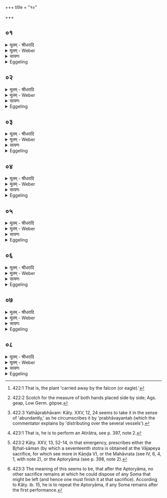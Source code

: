 +++
title = "१०"

+++


## ०१
<details><summary>मूलम् - श्रीधरादि</summary>

य᳘दि सो᳘ममपह᳘रेयुः॥  
(र्व्वि᳘) व्वि᳘धावते᳘च्छतेति[[!!]] ब्रूयात्स य᳘दि व्विन्द᳘न्ति किमा᳘द्रियेरन्य᳘द्यु न᳘ व्विन्द᳘न्ति त᳘त्र प्रा᳘यश्चित्तिः क्रियते[[!!]]॥
</details>

<details><summary>मूलम् - Weber</summary>

य᳘दि सो᳘ममपह᳘रेयुः॥  
वि᳘धावतेछते᳘ति ब्रूयात्स य᳘दि विन्द᳘न्ति किमा᳘द्रियेरन्य᳘द्यु न᳘ विन्द᳘न्ति त᳘त्र प्रा᳘यश्चित्तिः क्रि᳘यते॥
</details>

<details><summary>सायणः</summary>

…
</details>

<details><summary>Eggeling</summary>

1. If the Soma is carried off, let him say, 'Run about and seek!' If they find it, why should they care? But if they do not find it, atonement is made therefore.
</details>

## ०२
<details><summary>मूलम् - श्रीधरादि</summary>

द्वया᳘नि वै᳘ फाल्गुना᳘नि॥  
लो᳘हितपुष्पाणि चारुण᳘पुष्पाणि च स या᳘न्यरुण᳘पुष्पाणि फाल्गुना᳘नि ता᳘न्यभि᳘षुणुयादेष वै सो᳘मस्य न्यङ्गो य᳘दरुण᳘पुष्पाणि फाल्गु᳘नानि त᳘स्मादरुण᳘पुष्पाण्यभि᳘षुणुयात्॥
</details>

<details><summary>मूलम् - Weber</summary>

द्वया᳘नि वै᳘ फाल्गुना᳘नि॥  
लो᳘हितपुष्पाणि चारुण᳘पुष्पाणि च स या᳘न्यरुण᳘पुष्पाणि फाल्गुना᳘नि ता᳘न्यभि᳘षुणुयादेष वै सो᳘मस्य न्यङ्गो य᳘दरुण᳘पुष्पाणि फाल्गु᳘नानि तस्मादरुण᳘पुष्पाण्यभि᳘षुणुयात्॥
</details>

<details><summary>सायणः</summary>

…
</details>

<details><summary>Eggeling</summary>

2. Now there are two kinds of Phālguna plants,

the red-flowering and the brown-flowering. Those Phālguna plants which have brown flowers one may press; for they, the brown-flowering Phālgunas, are akin to the Soma-plant: therefore he may press those with brown flowers.
</details>

## ०३
<details><summary>मूलम् - श्रीधरादि</summary>

(द्य᳘) य᳘द्यरुण᳘पुष्पाणि न᳘ व्विन्दे᳘युः॥  
श्येन᳘त्दृतमभि᳘षुणुयाद्य᳘त्र वै᳘ गायत्री सो᳘ममच्छा᳘पतत्त᳘स्या ऽआह᳘रन्त्यै सो᳘मस्याᳫँ᳭शु᳘रपतत्त᳘च्छ्येन᳘त्दृतमभवत्त᳘स्माच्छ्येन᳘त्दृतमभि᳘षुणुयात्॥
</details>

<details><summary>मूलम् - Weber</summary>

य᳘द्यरुण᳘पुष्पाणि न᳘ विन्दे᳘युः॥  
श्येन᳘हृतमभि᳘षुणुयाद्य᳘त्र वै᳘ गायत्री सो᳘ममछा᳘पतत्त᳘स्या आह᳘रन्त्यै सो᳘मस्यांशु᳘रपतत्त᳘छ्येन᳘हृतमभवत्त᳘स्माछ्ये᳘नहृतमभि᳘षुणुयात्॥
</details>

<details><summary>सायणः</summary>

…
</details>

<details><summary>Eggeling</summary>

3. If they cannot get brown-flowering (Phālgunas), he may press the Syenahr̥ta [^egg_977] plant. For when Gāyatrī flew up for Soma, a sprig of Soma fell from her, as she was bringing him: it became the Syenahr̥ta plant: therefore he may press the Syenahr̥ta plant.

[^egg_977]: 422:1 That is, the plant 'carried away by the falcon (or eagle).'
</details>

## ०४
<details><summary>मूलम् - श्रीधरादि</summary>

(द्य᳘) य᳘दि श्येन᳘त्दृतं न᳘ विन्दे᳘युः॥  
(रा᳘) आदारा᳘नभि᳘षुणुयाद्य᳘त्र वै᳘ यज्ञ᳘स्य शिरो᳘ ऽच्छिद्यत त᳘स्य यो र᳘सो व्य᳘प्रुष्यत्त᳘त आदाराः स᳘मभवंस्त᳘स्मादादारा᳘नभि᳘षुणुयात्॥
</details>

<details><summary>मूलम् - Weber</summary>

य᳘दि श्येन᳘हृतं न᳘ विन्दे᳘युः॥  
आदारा᳘नभि᳘षुणुयाद्य᳘त्र वै यज्ञ᳘स्य शिरो᳘ ऽछिद्यत त᳘स्य यो र᳘सो व्य᳘प्रुष्यत्त᳘त आदाराः स᳘मभवंस्त᳘स्मादादारा᳘नभि᳘षुणुयात्॥
</details>

<details><summary>सायणः</summary>

…
</details>

<details><summary>Eggeling</summary>

4. If they cannot get the Śyenahr̥ta, he may press Ādāra plants. For when the head of the sacrifice was cut off, then Ādāra plants sprung from the sap which spirted from it: therefore he may press Ādāra plants.
</details>

## ०५
<details><summary>मूलम् - श्रीधरादि</summary>

(द्य᳘) य᳘द्यादारान्न᳘ व्विन्दे᳘युः॥  
(र) अरुणदूर्व्वा᳘ अभि᳘षुणुयादेष वै सो᳘मस्य न्यङ्गो य᳘दरुणदूर्व्वास्त᳘स्मादरुणदूर्व्वा ऽअभि᳘षुणुयात्॥
</details>

<details><summary>मूलम् - Weber</summary>

य᳘द्यादारान्न᳘ विन्दे᳘युः॥  
अरुणदूर्वा᳘ अभि᳘षुणुयादेष वै सो᳘मस्य न्यङ्गो य᳘दरुणदूर्वास्त᳘स्मादरुणदूर्वा᳘ अभि᳘षुणुयात्॥
</details>

<details><summary>सायणः</summary>

…
</details>

<details><summary>Eggeling</summary>

5. If they cannot get Ādāras, he may press brown Dūb (dūrvā) plants, for they, the brown Dūb plants, are akin to the Soma: therefore he may press brown Dūb plants.
</details>

## ०६
<details><summary>मूलम् - श्रीधरादि</summary>

(द्य᳘) य᳘द्यरुणदूर्व्वा न᳘ व्विन्दे᳘युः॥  
(र᳘) अ᳘पि या᳘नेव कां᳘श्च ह᳘रितान्कुशा᳘नभि᳘षुणुयात्तत्राप्ये᳘कामेव गां᳘ दद्याद᳘थावभृथा᳘दे᳘वोदे᳘त्य पु᳘नर्दीक्षेत पुनर्यज्ञो᳘ ह्येव त᳘त्र प्रा᳘यश्चित्तिरि᳘ति नु᳘ सोमापत्दृता᳘नाम्॥
</details>

<details><summary>मूलम् - Weber</summary>

य᳘द्यरुणदूर्वा न᳘ विन्दे᳘युः॥  
अ᳘पि या᳘नेव कां᳘श्च ह᳘रितान्कुशा᳘नभि᳘षुणुयात्तत्राप्ये᳘कामेव गां᳘ दद्याद᳘थावभृथा᳘देॗवोदे᳘त्य पु᳘नर्दीक्षेत पुनर्यज्ञोॗ ह्येव त᳘त्र प्रा᳘यश्चित्तिरि᳘ति नु᳘ सोमापहृता᳘नाम्॥
</details>

<details><summary>सायणः</summary>

…
</details>

<details><summary>Eggeling</summary>

6. If they cannot get brown Dūb plants, he may also press any kind of yellow Kuśa plants. In that case let him also give one cow; and, when he comes out of the purificatory bath, let him again become consecrated, for the atonement for that (use of plants other than Soma) is a second sacrifice. So much then as to those robbed of their Soma.
</details>

## ०७
<details><summary>मूलम् - श्रीधरादि</summary>

(म᳘) अ᳘थ कलशदि᳘राम्॥  
य᳘दि कल᳘शो दीर्येता᳘नुलिप्सध्वमि᳘ति ब्रूयात्स य᳘द्यनुल᳘भेरन्प्रसृतमात्रं᳘ वा ऽञ्जलिमात्रं᳘ वा तद᳘न्यैरे᳘कधनैरभ्युन्नी᳘य[[!!]] यथाप्रभा᳘वं प्र᳘चरेयुर्य᳘द्यु᳘ नानुल᳘भेरन्नाग्रयण᳘स्यैव᳘ प्रस्क᳘न्द्यान्यैरे᳘कधनैरभ्युन्नी᳘य यथाप्रभा᳘वं प्र᳘चरेयुः स यद्य᳘नीतासु द᳘क्षिणासु कल᳘शो दीर्ये᳘त तत्राप्ये᳘कामेव गां᳘ दद्याद᳘थावभृथा᳘दे᳘वोदे᳘त्य पु᳘नर्दीक्षेत पुनर्यज्ञो᳘ ह्येव त᳘त्र प्रा᳘यश्चित्तिरि᳘ति नु᳘ कलशदि᳘राम्॥
</details>

<details><summary>मूलम् - Weber</summary>

अ᳘थ कलशदि᳘राम्॥  
य᳘दि कल᳘शो दीर्येता᳘नुलिप्सध्वमि᳘ति ब्रूयात्स य᳘द्यनुल᳘भेरन्प्रसृतमात्रं᳘ वाञ्जलिमात्रं᳘ वा त᳘दन्यैरेकधनैरभ्युन्नी᳘य यथाप्रभा᳘वम् प्र᳘चरेयुर्य᳘द्युॗ नानुल᳘भेरन्नाग्रयण᳘स्यैव᳘ प्रस्क᳘न्द्यान्यैरे᳘कधनैरभ्युन्नी᳘य यथाप्रभा᳘वम् प्र᳘चरेयुः स यद्य᳘नीतासु द᳘क्षिणासु कल᳘शो दीर्ये᳘त तत्राप्ये᳘कामेव गां᳘ दद्याद᳘थावभृथा᳘देॗवोदे᳘त्य पु᳘नर्दीक्षेत पुनर्यज्ञोॗ ह्येव त᳘त्र प्रा᳘यश्चित्तिरि᳘ति नु᳘ कलशदि᳘राम्॥
</details>

<details><summary>सायणः</summary>

…
</details>

<details><summary>Eggeling</summary>

7. Now as to those who burst their Soma-trough (kalaśa). If the trough bursts, let him say, 'Try to catch it!' If they catch a handful or a goupenful [^egg_978] (of Soma), let them perform, as far as is in their power [^egg_979],

[^egg_978]: 422:2 Scotch for the measure of both hands placed side by side; Ags. geap, Low Germ. göpse.

[^egg_979]: 422:3 Yathāprabhāvam: Kāty. XXV, 12, 24 seems to take it in the  sense of 'abundantly,' as he circumscribes it by 'prabhāvayantaḥ (which the commentator explains by 'distributing over the several vessels').

after pouring (water) to it from other ekadhana pitchers. But if they do not catch any, let them perform, as far as is in their power, after pouring out some of the Āgrayaṇa and pouring (water) thereto from other ekadhana pitchers. And if the trough bursts before the dakshiṇā (cows) have been led up, let him then give one cow; and after coming out from the purificatory bath, let him be consecrated again; for the atonement for that (mishap) is a second sacrifice. So much then as to those who burst the trough.
</details>

## ०८
<details><summary>मूलम् - श्रीधरादि</summary>

(म᳘) अ᳘थ सोमातिरिक्ता᳘नाम्॥  
य᳘द्यग्निष्टोम᳘मतिरिच्ये᳘त पूतभृ᳘त ए᳘वो᳘क्थ्यं[[!!]] गृह्णीयाद्यद्यु᳘क्थ्यमतिरिच्ये᳘त षोडशि᳘नमु᳘पेयुर्य᳘दि षोडशि᳘नमतिरिच्ये᳘त रा᳘त्रिमु᳘पेयुर्य᳘दि रा᳘त्रिमतिरिच्येता᳘हरु᳘पेयुर्ने᳘त्त्वे᳘वातीरे᳘को ऽस्ति॥
</details>
<details><summary>मूलम् - Weber</summary>

अ᳘थ सोमातिरिक्ता᳘नाम्॥  
य᳘द्यग्निष्टोम᳘मतिरिच्ये᳘त पूतभृ᳘त एॗवोक्थ्यं᳘ गृह्णीयाद्य᳘द्युक्थ्य᳘मतिरिच्ये᳘त षोडशि᳘नमु᳘पेयुर्य᳘दि षोडशि᳘नमतिरिच्ये᳘त रा᳘त्रिमु᳘पेयुर्य᳘दि रा᳘त्रिमतिरिच्येता᳘हरु᳘पेयुर्नेॗत्त्वेॗवातीरेॗको ऽस्ति॥
</details>

<details><summary>सायणः</summary>

…
</details>
<details><summary>Eggeling</summary>

8. Then as to those by whom any Soma is left over. If any (Soma) be left after the Agnishṭoma, let him draw the Ukthya cup from the Pūtabhr̥t. If any be left after the Ukthya, let him undertake the Shoḍaśin. If any be left after the Shoḍaśin, let them undertake a night (performance) [^egg_980]. If any be left after the night (performance), let them undertake a day (performance) [^egg_981]. But nothing, surely, remains after that [^egg_982].

[^egg_980]: 423:1 That is, he is to perform an Atirātra, see p. 397, note 2.

[^egg_981]: 423:2 Kāty. XXV, 13, 52-14, in that emergency, prescribes either the Br̥hat-sāman (by which a seventeenth stotra is obtained at the Vājapeya sacrifice, for which see more in Kāṇḍa V), or the Mahāvrata (see IV, 6, 4, 1, with note 2), or the Aptoryāma (see p. 398, note 2).

[^egg_982]: 423:3 The meaning of this seems to be, that after the Aptoryāma, no other sacrifice remains at which he could dispose of any Soma that might be left (and hence one must finish it at that sacrifice). According to Kāty. ib. 15, he is to repeat the Aptoryāma, if any Soma remains after the first performance.
</details>

